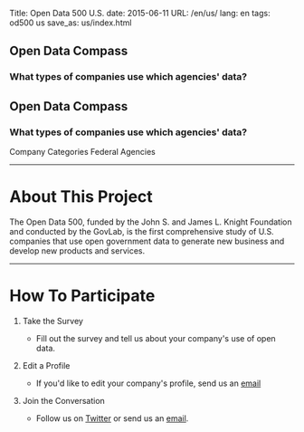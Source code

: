 Title: Open Data 500 U.S.
date: 2015-06-11
URL: /en/us/
lang: en
tags: od500 us
save_as: us/index.html


## Open Data Compass

### What types of companies use which agencies' data?

<section id="chord-chart-container">
<h2>Open Data Compass</h2>
<h3>What types of companies use which agencies' data?</h3>
<div id="chord-chart" data-matrix-json="/data/us_matrix.json">
<span class="chord-legend companies">Company Categories</span>
<span class="chord-legend agencies">Federal Agencies</span>
</div>
</section>
<script src="/theme/bower_components/d3/d3.min.js"></script>
<script src="/theme/js/compass.js"></script>

---

# About This Project

The Open Data 500, funded by the John S. and James L. Knight Foundation and
conducted by the GovLab, is the first comprehensive study of U.S. companies
that use open government data to generate new business and develop new products
and services.

---

# How To Participate

1. Take the Survey

    * Fill out the survey and tell us about your company's use of open data.

2. Edit a Profile

    * If you'd like to edit your company's profile, send us an
      [email](mailto:opendata500@thegovlab.org)

3. Join the Conversation

    * Follow us on [Twitter](http://www.twitter.com/opendata500) or send us an
      [email](mailto:opendata500@thegovlab.org).
